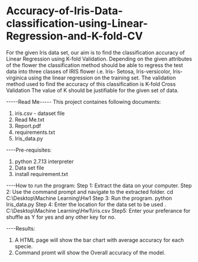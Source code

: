 # Accuracy-of-Iris-Data-classification-using-Linear-Regression-and-K-fold-CV
For the given Iris data set, our aim is to find the classification accuracy of Linear Regression using K-fold Validation. Depending on the given attributes of the flower the classification method should be able to regress the test data into three classes of IRIS flower i.e. Iris- Setosa, Iris-versicolor, Iris-virginica using the linear regression on the training set. The validation method used to find the accuracy of this classification is K-fold Cross Validation The value of K should be justifiable for the given set of data.

-----Read Me-----
This project containes following documents:
1. iris.csv - dataset file 
2. Read Me.txt
3. Report.pdf
4. requirements.txt
5. Iris_data.py

----Pre-requisites:
1. python 2.7.13 interpreter
2. Data set file 
3. install requirement.txt

----How to run the program: 
Step 1: Extract the data on your computer.
Step 2: Use the command prompt and navigate to the extracted folder.
	cd C:\Desktop\Machine Learning\Hw1
Step 3: Run the program. 
	python Iris_data.py
Step 4: Enter the location for the data set to be used .
	C:\Desktop\Machine Learning\Hw1\iris.csv
Step5: Enter your preferance for shuffle as Y for yes and any other key for no.

----Results: 
1. A HTML page will show the bar chart with average accuracy for each specie.
2. Command promt will show the Overall accuracy of the model. 

 
